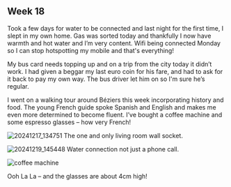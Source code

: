 ## Week 18

Took a few days for water to be connected and last night for the first time, I slept in my own home. Gas was sorted today and thankfully I now have warmth and hot water and I’m very content. Wifi being connected Monday so I can stop hotspotting my mobile and that's everything!

My bus card needs topping up and on a trip from the city today it didn’t work. I had given a beggar my last euro coin for his fare, and had to ask for it back to pay my own way. The bus driver let him on so I'm sure he’s regular.

I went on a walking tour around Béziers this week incorporating history and food. The young French guide spoke Spanish and English and makes me even more determined to become fluent. I’ve bought a coffee machine and some espresso glasses – how very French!

![20241217_134751](https://github.com/user-attachments/assets/9006dba3-ebb8-4c9f-aa8c-329f890236ad)
The one and only living room wall socket.

![20241219_145448](https://github.com/user-attachments/assets/840523ff-e486-4cf7-b84e-3e42395f9dfb)
Water connection not just a phone call.


![coffee machine](https://github.com/user-attachments/assets/25ad1a41-41ec-4f50-814a-36e648951603)

Ooh La La – and the glasses are about 4cm high!

